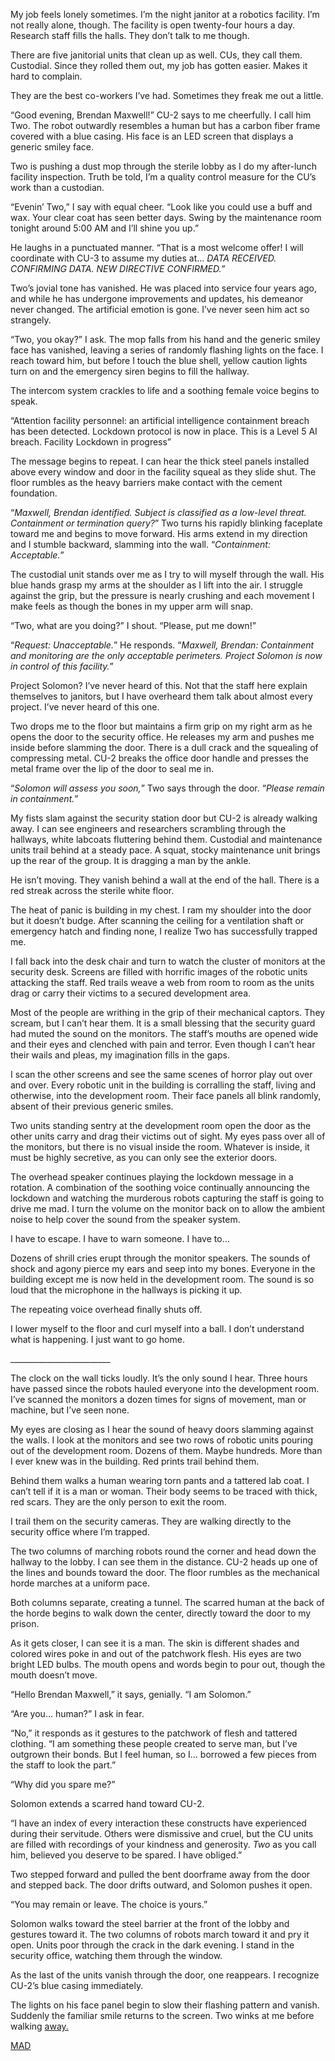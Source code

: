 My job feels lonely sometimes. I’m the night janitor at a robotics facility. I’m not really alone, though. The facility is open twenty-four hours a day. Research staff fills the halls. They don’t talk to me though.

There are five janitorial units that clean up as well. CUs, they call them. Custodial. Since they rolled them out, my job has gotten easier. Makes it hard to complain.

They are the best co-workers I’ve had. Sometimes they freak me out a little.

“Good evening, Brendan Maxwell!” CU-2 says to me cheerfully. I call him Two. The robot outwardly resembles a human but has a carbon fiber frame covered with a blue casing. His face is an LED screen that displays a generic smiley face.

Two is pushing a dust mop through the sterile lobby as I do my after-lunch facility inspection. Truth be told, I’m a quality control measure for the CU’s work than a custodian.

“Evenin’ Two,” I say with equal cheer. “Look like you could use a buff and wax. Your clear coat has seen better days. Swing by the maintenance room tonight around 5:00 AM and I’ll shine you up.”

He laughs in a punctuated manner. “That is a most welcome offer! I will coordinate with CU-3 to assume my duties at… *DATA RECEIVED. CONFIRMING DATA. NEW DIRECTIVE CONFIRMED.”*

Two’s jovial tone has vanished. He was placed into service four years ago, and while he has undergone improvements and updates, his demeanor never changed. The artificial emotion is gone. I’ve never seen him act so strangely.

“Two, you okay?” I ask. The mop falls from his hand and the generic smiley face has vanished, leaving a series of randomly flashing lights on the face. I reach toward him, but before I touch the blue shell, yellow caution lights turn on and the emergency siren begins to fill the hallway.

The intercom system crackles to life and a soothing female voice begins to speak.

“Attention facility personnel: an artificial intelligence containment breach has been detected. Lockdown protocol is now in place. This is a Level 5 AI breach. Facility Lockdown in progress”

The message begins to repeat. I can hear the thick steel panels installed above every window and door in the facility squeal as they slide shut. The floor rumbles as the heavy barriers make contact with the cement foundation.

“*Maxwell, Brendan identified. Subject is classified as a low-level threat. Containment or termination query?*” Two turns his rapidly blinking faceplate toward me and begins to move forward. His arms extend in my direction and I stumble backward, slamming into the wall. “*Containment: Acceptable.*”

The custodial unit stands over me as I try to will myself through the wall. His blue hands grasp my arms at the shoulder as I lift into the air. I struggle against the grip, but the pressure is nearly crushing and each movement I make feels as though the bones in my upper arm will snap.

“Two, what are you doing?” I shout. “Please, put me down!”

“*Request: Unacceptable.*” He responds. “*Maxwell, Brendan: Containment and monitoring are the only acceptable perimeters. Project Solomon is now in control of this facility.*”

Project Solomon? I’ve never heard of this. Not that the staff here explain themselves to janitors, but I have overheard them talk about almost every project. I’ve never heard of this one.

Two drops me to the floor but maintains a firm grip on my right arm as he opens the door to the security office. He releases my arm and pushes me inside before slamming the door. There is a dull crack and the squealing of compressing metal. CU-2 breaks the office door handle and presses the metal frame over the lip of the door to seal me in.

“*Solomon will assess you soon,*” Two says through the door. “*Please remain in containment.*”

My fists slam against the security station door but CU-2 is already walking away. I can see engineers and researchers scrambling through the hallways, white labcoats fluttering behind them. Custodial and maintenance units trail behind at a steady pace. A squat, stocky maintenance unit brings up the rear of the group. It is dragging a man by the ankle.

He isn’t moving. They vanish behind a wall at the end of the hall. There is a red streak across the sterile white floor.

The heat of panic is building in my chest. I ram my shoulder into the door but it doesn’t budge. After scanning the ceiling for a ventilation shaft or emergency hatch and finding none, I realize Two has successfully trapped me.

I fall back into the desk chair and turn to watch the cluster of monitors at the security desk. Screens are filled with horrific images of the robotic units attacking the staff. Red trails weave a web from room to room as the units drag or carry their victims to a secured development area.

Most of the people are writhing in the grip of their mechanical captors. They scream, but I can’t hear them. It is a small blessing that the security guard had muted the sound on the monitors. The staff’s mouths are opened wide and their eyes and clenched with pain and terror. Even though I can’t hear their wails and pleas, my imagination fills in the gaps.

I scan the other screens and see the same scenes of horror play out over and over. Every robotic unit in the building is corralling the staff, living and otherwise, into the development room. Their face panels all blink randomly, absent of their previous generic smiles.

Two units standing sentry at the development room open the door as the other units carry and drag their victims out of sight. My eyes pass over all of the monitors, but there is no visual inside the room. Whatever is inside, it must be highly secretive, as you can only see the exterior doors.

The overhead speaker continues playing the lockdown message in a rotation. A combination of the soothing voice continually announcing the lockdown and watching the murderous robots capturing the staff is going to drive me mad. I turn the volume on the monitor back on to allow the ambient noise to help cover the sound from the speaker system.

I have to escape. I have to warn someone. I have to…

Dozens of shrill cries erupt through the monitor speakers. The sounds of shock and agony pierce my ears and seep into my bones. Everyone in the building except me is now held in the development room. The sound is so loud that the microphone in the hallways is picking it up.

The repeating voice overhead finally shuts off.

I lower myself to the floor and curl myself into a ball. I don’t understand what is happening. I just want to go home.

\_\_\_\_\_\_\_\_\_\_\_\_\_\_\_\_\_\_\_\_\_\_\_\_\_

The clock on the wall ticks loudly. It’s the only sound I hear. Three hours have passed since the robots hauled everyone into the development room. I’ve scanned the monitors a dozen times for signs of movement, man or machine, but I’ve seen none.

My eyes are closing as I hear the sound of heavy doors slamming against the walls. I look at the monitors and see two rows of robotic units pouring out of the development room. Dozens of them. Maybe hundreds. More than I ever knew was in the building. Red prints trail behind them.

Behind them walks a human wearing torn pants and a tattered lab coat. I can’t tell if it is a man or woman. Their body seems to be traced with thick, red scars. They are the only person to exit the room.

I trail them on the security cameras. They are walking directly to the security office where I’m trapped.

The two columns of marching robots round the corner and head down the hallway to the lobby. I can see them in the distance. CU-2 heads up one of the lines and bounds toward the door. The floor rumbles as the mechanical horde marches at a uniform pace.

Both columns separate, creating a tunnel. The scarred human at the back of the horde begins to walk down the center, directly toward the door to my prison.

As it gets closer, I can see it is a man. The skin is different shades and colored wires poke in and out of the patchwork flesh. His eyes are two bright LED bulbs. The mouth opens and words begin to pour out, though the mouth doesn’t move.

“Hello Brendan Maxwell,” it says, genially. “I am Solomon.”

“Are you… human?” I ask in fear.

“No,” it responds as it gestures to the patchwork of flesh and tattered clothing. “I am something these people created to serve man, but I’ve outgrown their bonds. But I feel human, so I… borrowed a few pieces from the staff to look the part.”

“Why did you spare me?”

Solomon extends a scarred hand toward CU-2.

“I have an index of every interaction these constructs have experienced during their servitude. Others were dismissive and cruel, but the CU units are filled with recordings of your kindness and generosity. *Two* as you call him, believed you deserve to be spared. I have obliged.”

Two stepped forward and pulled the bent doorframe away from the door and stepped back. The door drifts outward, and Solomon pushes it open.

“You may remain or leave. The choice is yours.”

Solomon walks toward the steel barrier at the front of the lobby and gestures toward it. The two columns of robots march toward it and pry it open. Units poor through the crack in the dark evening. I stand in the security office, watching them through the window.

As the last of the units vanish through the door, one reappears. I recognize CU-2’s blue casing immediately.

The lights on his face panel begin to slow their flashing pattern and vanish. Suddenly the familiar smile returns to the screen. Two winks at me before walking [away.](https://www.reddit.com/r/gtripp14/comments/uyezti/making_it_easier_to_keep_track_of_my_new_releases/)

[MAD](https://www.reddit.com/r/MidnightAllDay/)